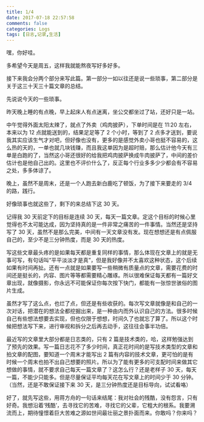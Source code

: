 ```yaml
---
title: 1/4
date: 2017-07-18 22:57:58
comments: false
categories: Logs
tags: [日志,记录,生活]
--- 
```

嘿，你好哇。  

多希望今天是周五，这样我就能熬夜写好多好多。  

接下来我会分两个部分来写此篇。第一部分一如以往还是说一些琐事，第二部分是关于这三十天三十篇文章的总结。  

先说说今天的一些琐事。  

昨天晚上睡的有点晚，早上起床人有点迷离，坐公交都坐过了站，还好只是一站。  

中午觉得外面太阳太辣了，就点了外卖（鸡肉披萨），下单时间是在 11:20 左右，本来以为 12 点就能送到的，结果足足等了 2 个小时，等到了 2 点多才送到，要说我其实应该生气才对吧，但好像也没有，更多的是感觉外卖小哥也挺不容易的，这么热的天的，一单也就几块钱赚，而且我这单因为是超时赔，那么估计他今天有三单是白跑的了，当然这小哥还很好的给我把鸡肉披萨换成牛肉披萨了，中间的差价估计也是他自己出的。这里也不评价什么了，反正每个行业多多少少都会有不容易之处，多多体谅了。  

晚上，虽然不是周末，还是一个人跑去新白鹿吃了顿饭，为了接下来要走的 3/4 的路，践行。  

好像琐事也就这些了，剩下的来总结下这 30 天。  

记得我 30 天前定下的目标是连续 30 天，每天一篇文章。定这个目标的时候心里觉得也不太可能达成，因为坚持真的是一件非常之痛苦的一件事情。当然还是坚持写了 30 天，虽然不是那么完美，中间有一天文章没有发。现在想想还是有点佩服自己的，至少不是三分钟热度，而是 30 天的热度。  

写这些文章最头疼的是如果每天都是重复同样的事情，那么体现在文章上的就是无事可写，有句话叫“平平淡淡才是真”，但是我好像并不太喜欢这种状态，这个后续如果有时间再扯。还有一点就是如果要写一些稍微有质量点的文章，需要花费的时间还是挺长的，内容、图片等等都需要精心雕琢。所以很难保证每天都有一篇好文章出现，就像摄影，你永远不可能保证你每次按下快门，都能有一张惊世骇俗的图片生成。  

虽然才写了这么点，也烂了点，但还是有些收获的。每次写文章就像是和自己的一次对话，把潜在的想法全都挖掘出来，是一种由内而外认识自己的方法。很多时候自己有些想法想要去实现，但也仅限于想想，时间久了也就忘了算了。所以这个时候把想法写下来，进行审视和拆分之后再去动手，这往往会事半功倍。  

最近写的文章里大部分都是日志类的，只有 2 篇是技术类的，哈，这样勉强达到了预先的效果。写一篇日志花不了多少时间，真正花时间的是写技术类型的文章和拍文章的配图，要知道一个周末才能写出 2 篇有内容的技术文章，更可怕的是有时候一个周末也拍不出自己想要的照片。所以为了能有更多的可支配时间来做其它想做的事情，就不要求自己每天一篇文章了？这怎么行？还是老样子 30 天，每天一篇，不能少只能多。但是尽量保证平均每天花在写文章上的时间少于 30 分钟。（当然，还是不敢保证接下来 30 天，是三分钟热度还是目标导向，试试看咯）  

好了，就先写这些，用蒋方舟的一句话来结尾：我对社会的残酷，没有怨言，只有好奇。我想沿着‘残酷’，去寻找它的苦难，寻找它的父辈，它粗大的根系。我要溯流而上，期待憧憬着巨大苦难之源如世间最壮丽之景扑面而来。你敢吗？你来吗？